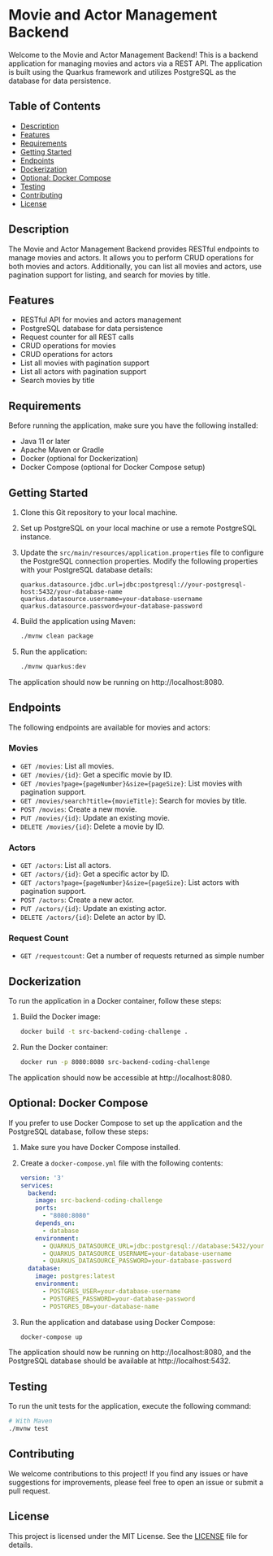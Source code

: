 # Movie and Actor Management Backend

Welcome to the Movie and Actor Management Backend! This is a backend application for managing movies and actors via a REST API. The application is built using the Quarkus framework and utilizes PostgreSQL as the database for data persistence.

## Table of Contents

- [Description](#description)
- [Features](#features)
- [Requirements](#requirements)
- [Getting Started](#getting-started)
- [Endpoints](#endpoints)
- [Dockerization](#dockerization)
- [Optional: Docker Compose](#optional-docker-compose)
- [Testing](#testing)
- [Contributing](#contributing)
- [License](#license)

## Description

The Movie and Actor Management Backend provides RESTful endpoints to manage movies and actors. It allows you to perform CRUD operations for both movies and actors. Additionally, you can list all movies and actors, use pagination support for listing, and search for movies by title.

## Features

- RESTful API for movies and actors management
- PostgreSQL database for data persistence
- Request counter for all REST calls
- CRUD operations for movies
- CRUD operations for actors
- List all movies with pagination support
- List all actors with pagination support
- Search movies by title

## Requirements

Before running the application, make sure you have the following installed:

- Java 11 or later
- Apache Maven or Gradle
- Docker (optional for Dockerization)
- Docker Compose (optional for Docker Compose setup)

## Getting Started

1. Clone this Git repository to your local machine.

2. Set up PostgreSQL on your local machine or use a remote PostgreSQL instance.

3. Update the `src/main/resources/application.properties` file to configure the PostgreSQL connection properties. Modify the following properties with your PostgreSQL database details:

   ```properties
   quarkus.datasource.jdbc.url=jdbc:postgresql://your-postgresql-host:5432/your-database-name
   quarkus.datasource.username=your-database-username
   quarkus.datasource.password=your-database-password
   ```

4. Build the application using Maven:

   ```bash
   ./mvnw clean package
   ```

5. Run the application:

   ```bash
   ./mvnw quarkus:dev
   ```

The application should now be running on http://localhost:8080.

## Endpoints

The following endpoints are available for movies and actors:

### Movies

- `GET /movies`: List all movies.
- `GET /movies/{id}`: Get a specific movie by ID.
- `GET /movies?page={pageNumber}&size={pageSize}`: List movies with pagination support.
- `GET /movies/search?title={movieTitle}`: Search for movies by title.
- `POST /movies`: Create a new movie.
- `PUT /movies/{id}`: Update an existing movie.
- `DELETE /movies/{id}`: Delete a movie by ID.

### Actors

- `GET /actors`: List all actors.
- `GET /actors/{id}`: Get a specific actor by ID.
- `GET /actors?page={pageNumber}&size={pageSize}`: List actors with pagination support.
- `POST /actors`: Create a new actor.
- `PUT /actors/{id}`: Update an existing actor.
- `DELETE /actors/{id}`: Delete an actor by ID.

### Request Count

- `GET /requestcount`: Get a number of requests returned as simple number

## Dockerization

To run the application in a Docker container, follow these steps:

1. Build the Docker image:

   ```bash
   docker build -t src-backend-coding-challenge .
   ```

2. Run the Docker container:

   ```bash
   docker run -p 8080:8080 src-backend-coding-challenge
   ```

The application should now be accessible at http://localhost:8080.

## Optional: Docker Compose

If you prefer to use Docker Compose to set up the application and the PostgreSQL database, follow these steps:

1. Make sure you have Docker Compose installed.

2. Create a `docker-compose.yml` file with the following contents:

   ```yaml
   version: '3'
   services:
     backend:
       image: src-backend-coding-challenge
       ports:
         - "8080:8080"
       depends_on:
         - database
       environment:
         - QUARKUS_DATASOURCE_URL=jdbc:postgresql://database:5432/your-database-name
         - QUARKUS_DATASOURCE_USERNAME=your-database-username
         - QUARKUS_DATASOURCE_PASSWORD=your-database-password
     database:
       image: postgres:latest
       environment:
         - POSTGRES_USER=your-database-username
         - POSTGRES_PASSWORD=your-database-password
         - POSTGRES_DB=your-database-name
   ```

3. Run the application and database using Docker Compose:

   ```bash
   docker-compose up
   ```

The application should now be running on http://localhost:8080, and the PostgreSQL database should be available at http://localhost:5432.

## Testing

To run the unit tests for the application, execute the following command:

```bash
# With Maven
./mvnw test
```

## Contributing

We welcome contributions to this project! If you find any issues or have suggestions for improvements, please feel free to open an issue or submit a pull request.

## License

This project is licensed under the MIT License. See the [LICENSE](LICENSE) file for details.